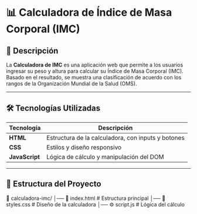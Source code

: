 # 📊 Calculadora de Índice de Masa Corporal (IMC)

## 📌 Descripción  
La **Calculadora de IMC** es una aplicación web que permite a los usuarios ingresar su peso y altura para calcular su Índice de Masa Corporal (IMC). Basado en el resultado, se muestra una clasificación de acuerdo con los rangos de la Organización Mundial de la Salud (OMS).  

---

## 🛠️ Tecnologías Utilizadas  

| Tecnología  | Descripción |
|------------|------------|
| **HTML**   | Estructura de la calculadora, con inputs y botones |
| **CSS**    | Estilos y diseño responsivo |
| **JavaScript** | Lógica de cálculo y manipulación del DOM |

---

## 📜 Estructura del Proyecto  

📂 calculadora-imc/ │── 📄 index.html # Estructura principal │── 🎨 styles.css # Diseño de la calculadora │── ⚙️ script.js # Lógica del cálculo
